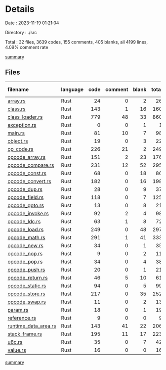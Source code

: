 # Details

Date : 2023-11-19 01:21:04

Directory : ./src

Total : 32 files,  3639 codes, 155 comments, 405 blanks, all 4199 lines, 4.09% comment rate

[summary](results.md)

## Files
| filename | language | code | comment | blank | total | comment rate |
| :--- | :--- | ---: | ---: | ---: | ---: | ---: |
| [array.rs](../src\array.rs) | Rust | 24 | 0 | 2 | 26 | 0.00% |
| [class.rs](../src\class.rs) | Rust | 143 | 1 | 16 | 160 | 0.69% |
| [class_loader.rs](../src\class_loader.rs) | Rust | 779 | 48 | 33 | 860 | 5.80% |
| [exception.rs](../src\exception.rs) | Rust | 0 | 0 | 1 | 1 | 0.00% |
| [main.rs](../src\main.rs) | Rust | 81 | 10 | 7 | 98 | 10.99% |
| [object.rs](../src\object.rs) | Rust | 19 | 0 | 3 | 22 | 0.00% |
| [op_code.rs](../src\op_code.rs) | Rust | 226 | 21 | 2 | 249 | 8.50% |
| [opcode_array.rs](../src\opcode_array.rs) | Rust | 151 | 2 | 23 | 176 | 1.31% |
| [opcode_compare.rs](../src\opcode_compare.rs) | Rust | 231 | 12 | 52 | 295 | 4.94% |
| [opcode_const.rs](../src\opcode_const.rs) | Rust | 68 | 0 | 18 | 86 | 0.00% |
| [opcode_convert.rs](../src\opcode_convert.rs) | Rust | 182 | 0 | 16 | 198 | 0.00% |
| [opcode_dup.rs](../src\opcode_dup.rs) | Rust | 28 | 0 | 9 | 37 | 0.00% |
| [opcode_field.rs](../src\opcode_field.rs) | Rust | 118 | 0 | 7 | 125 | 0.00% |
| [opcode_goto.rs](../src\opcode_goto.rs) | Rust | 13 | 0 | 8 | 21 | 0.00% |
| [opcode_invoke.rs](../src\opcode_invoke.rs) | Rust | 92 | 2 | 4 | 98 | 2.13% |
| [opcode_ldc.rs](../src\opcode_ldc.rs) | Rust | 63 | 1 | 8 | 72 | 1.56% |
| [opcode_load.rs](../src\opcode_load.rs) | Rust | 249 | 0 | 48 | 297 | 0.00% |
| [opcode_math.rs](../src\opcode_math.rs) | Rust | 291 | 1 | 41 | 333 | 0.34% |
| [opcode_new.rs](../src\opcode_new.rs) | Rust | 34 | 0 | 1 | 35 | 0.00% |
| [opcode_nop.rs](../src\opcode_nop.rs) | Rust | 9 | 0 | 2 | 11 | 0.00% |
| [opcode_pop.rs](../src\opcode_pop.rs) | Rust | 34 | 0 | 4 | 38 | 0.00% |
| [opcode_push.rs](../src\opcode_push.rs) | Rust | 20 | 0 | 1 | 21 | 0.00% |
| [opcode_return.rs](../src\opcode_return.rs) | Rust | 46 | 5 | 10 | 61 | 9.80% |
| [opcode_static.rs](../src\opcode_static.rs) | Rust | 94 | 0 | 5 | 99 | 0.00% |
| [opcode_store.rs](../src\opcode_store.rs) | Rust | 217 | 0 | 35 | 252 | 0.00% |
| [opcode_swap.rs](../src\opcode_swap.rs) | Rust | 11 | 0 | 2 | 13 | 0.00% |
| [param.rs](../src\param.rs) | Rust | 18 | 0 | 1 | 19 | 0.00% |
| [reference.rs](../src\reference.rs) | Rust | 9 | 0 | 0 | 9 | 0.00% |
| [runtime_data_area.rs](../src\runtime_data_area.rs) | Rust | 143 | 41 | 22 | 206 | 22.28% |
| [stack_frame.rs](../src\stack_frame.rs) | Rust | 195 | 11 | 17 | 223 | 5.34% |
| [u8c.rs](../src\u8c.rs) | Rust | 35 | 0 | 7 | 42 | 0.00% |
| [value.rs](../src\value.rs) | Rust | 16 | 0 | 0 | 16 | 0.00% |

[summary](results.md)